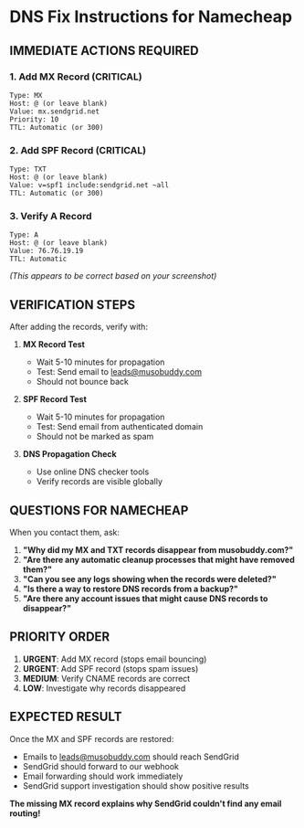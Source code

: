 # DNS Fix Instructions for Namecheap

## IMMEDIATE ACTIONS REQUIRED

### 1. Add MX Record (CRITICAL)
```
Type: MX
Host: @ (or leave blank)
Value: mx.sendgrid.net
Priority: 10
TTL: Automatic (or 300)
```

### 2. Add SPF Record (CRITICAL)
```
Type: TXT
Host: @ (or leave blank)  
Value: v=spf1 include:sendgrid.net ~all
TTL: Automatic (or 300)
```

### 3. Verify A Record
```
Type: A
Host: @ (or leave blank)
Value: 76.76.19.19
TTL: Automatic
```
*(This appears to be correct based on your screenshot)*

## VERIFICATION STEPS

After adding the records, verify with:

1. **MX Record Test**
   - Wait 5-10 minutes for propagation
   - Test: Send email to leads@musobuddy.com
   - Should not bounce back

2. **SPF Record Test**
   - Wait 5-10 minutes for propagation  
   - Test: Send email from authenticated domain
   - Should not be marked as spam

3. **DNS Propagation Check**
   - Use online DNS checker tools
   - Verify records are visible globally

## QUESTIONS FOR NAMECHEAP

When you contact them, ask:

1. **"Why did my MX and TXT records disappear from musobuddy.com?"**
2. **"Are there any automatic cleanup processes that might have removed them?"**
3. **"Can you see any logs showing when the records were deleted?"**
4. **"Is there a way to restore DNS records from a backup?"**
5. **"Are there any account issues that might cause DNS records to disappear?"**

## PRIORITY ORDER

1. **URGENT**: Add MX record (stops email bouncing)
2. **URGENT**: Add SPF record (stops spam issues)  
3. **MEDIUM**: Verify CNAME records are correct
4. **LOW**: Investigate why records disappeared

## EXPECTED RESULT

Once the MX and SPF records are restored:
- Emails to leads@musobuddy.com should reach SendGrid
- SendGrid should forward to our webhook
- Email forwarding should work immediately
- SendGrid support investigation should show positive results

**The missing MX record explains why SendGrid couldn't find any email routing!**